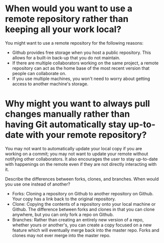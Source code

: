
# When would you want to use a remote repository rather than keeping all your work local?

You might want to use a remote repository for the following reasons:

* Github provides free storage when you host a public repository. This allows for a built-in back-up that you do not maintain.
* If there are multiple collaborators working on the same project, a remote repository can act as the home base of the most recent version that people can collaborate on.
* If you use multiple machines, you won't need to worry about getting access to another machine's storage.


# Why might you want to always pull changes manually rather than having Git automatically stay up-to-date with your remote repository?

You may not want to automatically update your local copy if you are working on a commit; you may not want to update your remote without notifying other collaborators. It also encourages the user to stay up-to-date with happenings on the remote even if they are not directly interacting with it.

Describe the differences between forks, clones, and branches. When would you use one instead of another?

* Forks: Cloning a repository on Github to another repository on Github. Your copy has a link back to the original repository.
* Clone: Copying the contents of a repository onto your local machine or Github. The difference between forks and clones in that you can clone anywhere, but you can only fork a repo on Github.
* Branches: Rather than creating an entirely new version of a repo, whether yours or another's, you can create a copy focused on a new feature which will eventually merge back into the master repo. Forks and clones may not ever merge into the master repo. 
